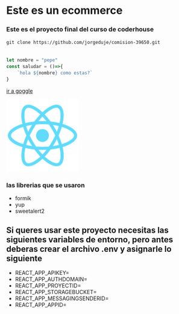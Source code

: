 
# Este es un ecommerce

### Este es el proyecto final del curso de coderhouse

```
git clone https://github.com/jorgeduje/comision-39650.git
```

```javascript

let nombre = "pepe"
const saludar = ()=>{
    `hola ${nombre} como estas?`
}

```
[ir a goggle](https://www.google.com.ar/)

!["esta es la imagen de react"](/public/logo192.png)

### las librerias que se usaron

- formik
- yup
- sweetalert2

## Si queres usar este proyecto necesitas las siguientes variables de entorno, pero antes deberas crear el archivo .env y asignarle lo siguiente
- REACT_APP_APIKEY=
- REACT_APP_AUTHDOMAIN=
- REACT_APP_PROYECTID=
- REACT_APP_STORAGEBUCKET=
- REACT_APP_MESSAGINGSENDERID=
- REACT_APP_APPID=